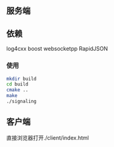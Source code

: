 ## 服务端

## 依赖
log4cxx
boost
websocketpp
RapidJSON

### 使用
```bash
mkdir build
cd build
cmake ..
make
./signaling
```

## 客户端
直接浏览器打开./client/index.html

